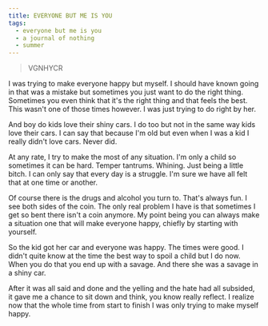```yaml
---
title: EVERYONE BUT ME IS YOU
tags:
  - everyone but me is you
  - a journal of nothing
  - summer
---
```

> VGNHYCR

I was trying to make everyone happy but myself. I should have known going in that was a mistake but sometimes you just want to do the right thing. Sometimes you even think that it's the right thing and that feels the best. This wasn't one of those times however. I was just trying to do right by her.

And boy do kids love their shiny cars. I do too but not in the same way kids love their cars. I can say that because I'm old but even when I was a kid I really didn't love cars. Never did.

At any rate, I try to make the most of any situation. I'm only a child so sometimes it can be hard. Temper tantrums. Whining. Just being a little bitch. I can only say that every day is a struggle. I'm sure we have all felt that at one time or another.

Of course there is the drugs and alcohol you turn to. That's always fun. I see both sides of the coin. The only real problem I have is that sometimes I get so bent there isn't a coin anymore. My point being you can always make a situation one that will make everyone happy, chiefly by starting with yourself.

So the kid got her car and everyone was happy. The times were good. I didn't quite know at the time the best way to spoil a child but I do now. When you do that you end up with a savage. And there she was a savage in a shiny car.

After it was all said and done and the yelling and the hate had all subsided, it gave me a chance to sit down and think, you know really reflect. I realize now that the whole time from start to finish I was only trying to make myself happy.
